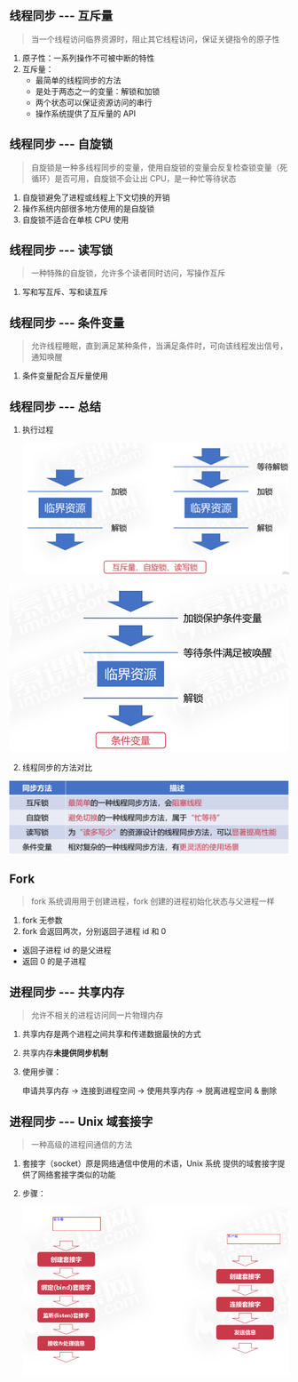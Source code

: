 ## 线程同步 --- 互斥量

> 当一个线程访问临界资源时，阻止其它线程访问，保证关键指令的原子性

1. 原子性：一系列操作不可被中断的特性
2. 互斥量：
   - 最简单的线程同步的方法
   - 是处于两态之一的变量：解锁和加锁
   - 两个状态可以保证资源访问的串行
   - 操作系统提供了互斥量的 API

## 线程同步 --- 自旋锁

> 自旋锁是一种多线程同步的变量，使用自旋锁的变量会反复检查锁变量（死循环）是否可用，自旋锁不会让出 CPU，是一种忙等待状态

1. 自旋锁避免了进程或线程上下文切换的开销
2. 操作系统内部很多地方使用的是自旋锁
3. 自旋锁不适合在单核 CPU 使用

## 线程同步 --- 读写锁

> 一种特殊的自旋锁，允许多个读者同时访问，写操作互斥

1. 写和写互斥、写和读互斥

## 线程同步 --- 条件变量

> 允许线程睡眠，直到满足某种条件，当满足条件时，可向该线程发出信号，通知唤醒

1. 条件变量配合互斥量使用

## 线程同步 --- 总结

1. 执行过程

   ![互斥量、自旋锁、读写锁执行过程](.\img\互斥量、自旋锁、读写锁执行过程.png)

![条件变量执行过程](.\img\条件变量执行过程.png)

2. 线程同步的方法对比

![线程同步的方法对比](.\img\线程同步的方法对比.png)

## Fork 

> fork 系统调用用于创建进程，fork 创建的进程初始化状态与父进程一样

1.  fork 无参数
2.  fork 会返回两次，分别返回子进程 id 和 0
   - 返回子进程 id 的是父进程
   - 返回 0 的是子进程

## 进程同步 --- 共享内存

> 允许不相关的进程访问同一片物理内存

1. 共享内存是两个进程之间共享和传递数据最快的方式

2. 共享内存**未提供同步机制**

3. 使用步骤：

   申请共享内存 -> 连接到进程空间 -> 使用共享内存 -> 脱离进程空间 & 删除

## 进程同步 --- Unix 域套接字

> 一种高级的进程间通信的方法

1. 套接字（socket）原是网络通信中使用的术语，Unix 系统 提供的域套接字提供了网络套接字类似的功能

2. 步骤：

   ![Unix套接字](.\img\Unix套接字.png)

